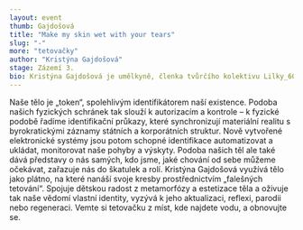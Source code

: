 ```yaml
---
layout: event
thumb: Gajdošová
title: "Make my skin wet with your tears"
slug: "-"
more: "tetovačky"
author: "Kristýna Gajdošová"
stage: Zázemí 3.
bio: Kristýna Gajdošová je umělkyně, členka tvůrčího kolektivu Lilky_60200, která svými instalacemi vystupuje z pomyslné bubliny exkluzivního světa umění a hledá kýženou diverzitu.
---
```


Naše tělo je „token“, spolehlivým identifikátorem naší existence. Podoba našich fyzických schránek tak slouží k autorizacím a kontrole – k fyzické podobě řadíme identifikační průkazy, které synchronizují materiální realitu s byrokratickými záznamy státních a korporátních struktur. Nově vytvořené elektronické systémy jsou potom schopné identifikace automatizovat a ukládat, monitorovat naše pohyby a výskyty. Podoba našich těl ale také dává představy o nás samých, kdo jsme, jaké chování od sebe můžeme očekávat, zařazuje nás do škatulek a rolí. Kristýna Gajdošová využívá tělo jako plátno, na které nanáší svoje kresby prostřednictvím „falešných tetování“. Spojuje dětskou radost z metamorfózy a estetizace těla a oživuje tak naše vědomí vlastní identity, vyzývá k jeho aktualizaci, reflexi, parodii nebo regeneraci. Vemte si tetovačku z míst, kde najdete vodu, a obnovujte se.
